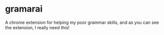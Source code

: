 # gramarai
A chrome extension for helping my poor grammar skills, and as you can see the extension, I really need this!
